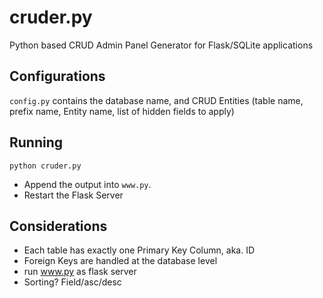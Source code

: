 # cruder.py
Python based CRUD Admin Panel Generator for Flask/SQLite applications

## Configurations
`config.py` contains the database name, and CRUD Entities (table name, prefix name, Entity name, list of hidden fields to apply)

## Running
`python cruder.py`
 
* Append the output into `www.py`.
* Restart the Flask Server


## Considerations
- Each table has exactly one Primary Key Column, aka. ID
- Foreign Keys are handled at the database level
- run www.py as flask server
- Sorting? Field/asc/desc
